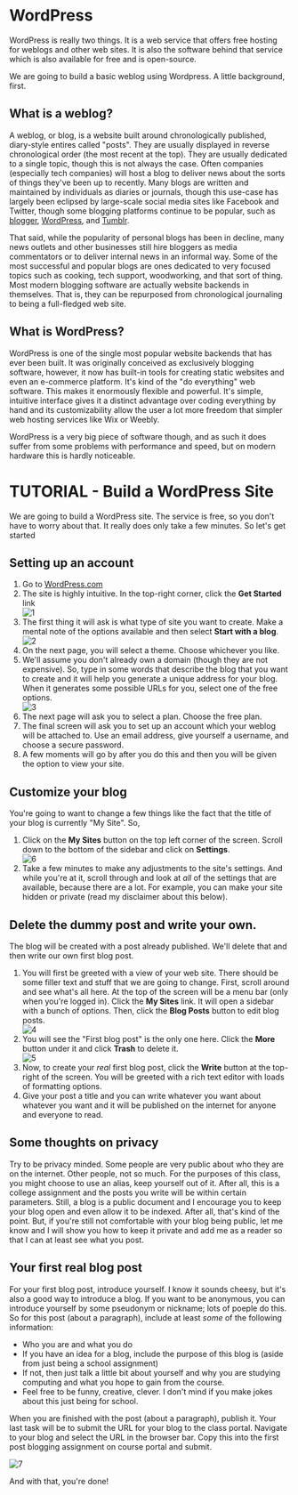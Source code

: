 # WordPress

WordPress is really two things. It is a web service that offers free hosting for weblogs and other web sites. It is also the software behind that service which is also available for free and is open-source.

We are going to build a basic weblog using Wordpress. A little background, first.

## What is a weblog?

A weblog, or blog, is a website built around chronologically published, diary-style entires called "posts". They are usually displayed in reverse chronological order (the most recent at the top). They are usually dedicated to a single topic, though this is not always the case. Often companies (especially tech companies) will host a blog to deliver news about the sorts of things they've been up to recently. Many blogs are written and maintained by individuals as diaries or journals, though this use-case has largely been eclipsed by large-scale social media sites like Facebook and Twitter, though some blogging platforms continue to be popular, such as [blogger](https://www.blogger.com), [WordPress](https://www.wordpress.com/), and [Tumblr](https://www.tumblr.com/).

That said, while the popularity of personal blogs has been in decline, many news outlets and other businesses still hire bloggers as media commentators or to deliver internal news in an informal way. Some of the most successful and popular blogs are ones dedicated to very focused topics such as cooking, tech support, woodworking, and that sort of thing. Most modern blogging software are actually website backends in themselves. That is, they can be repurposed from chronological journaling to being a full-fledged web site.

## What is WordPress?

WordPress is one of the single most popular website backends that has ever been built. It was originally conceived as exclusively blogging software, however, it now has built-in tools for creating static websites and even an e-commerce platform. It's kind of the "do everything" web software. This makes it enormously flexible and powerful. It's simple, intuitive interface gives it a distinct advantage over coding everything by hand and its customizability allow the user a lot more freedom that simpler web hosting services like Wix or Weebly.

WordPress is a very big piece of software though, and as such it does suffer from some problems with performance and speed, but on modern hardware this is hardly noticeable.

# TUTORIAL - Build a WordPress Site

We are going to build a WordPress site. The service is free, so you don't have to worry about that. It really does only take a few minutes. So let's get started

## Setting up an account

1. Go to [WordPress.com](https://wordpress.com/)
1. The site is highly intuitive. In the top-right corner, click the **Get Started** link <br> ![1][1]
1. The first thing it will ask is what type of site you want to create. Make a mental note of the options available and then select **Start with a blog**. <br> ![2][2]
1. On the next page, you will select a theme. Choose whichever you like.
1. We'll assume you don't already own a domain (though they are not expensive). So, type in some words that describe the blog that you want to create and it will help you generate a unique address for your blog. When it generates some possible URLs for you, select one of the free options. <br> ![3][3]
1. The next page will ask you to select a plan. Choose the free plan.
1. The final screen will ask you to set up an account which your weblog will be attached to. Use an email address, give yourself a username, and choose a secure password.
1. A few moments will go by after you do this and then you will be given the option to view your site.

## Customize your blog

You're going to want to change a few things like the fact that the title of your blog is currently "My Site". So,

1. Click on the **My Sites** button on the top left corner of the screen. Scroll down to the bottom of the sidebar and click on **Settings**.<br> ![6][6]
1. Take a few minutes to make any adjustments to the site's settings. And while you're at it, scroll through and look at _all_ of the settings that are available, because there are a lot. For example, you can make your site hidden or private (read my disclaimer about this below).

## Delete the dummy post and write your own.

The blog will be created with a post already published. We'll delete that and then write our own first blog post.

1. You will first be greeted with a view of your web site. There should be some filler text and stuff that we are going to change. First, scroll around and see what's all here. At the top of the screen will be a menu bar (only when you're logged in). Click the **My Sites** link. It will open a sidebar with a bunch of options. Then, click the **Blog Posts** button to edit blog posts.<br> ![4][4]
1. You will see the "First blog post" is the only one here. Click the **More** button under it and click **Trash** to delete it. <br> ![5][5]
1. Now, to create your _real_ first blog post, click the **Write** button at the top-right of the screen. You will be greeted with a rich text editor with loads of formatting options.
1. Give your post a title and you can write whatever you want about whatever you want and it will be published on the internet for anyone and everyone to read.

## Some thoughts on privacy

<div class="alert alert-info">
Try to be privacy minded. Some people are very public about who they are on the internet. Other people, not so much. For the purposes of this class, you might choose to use an alias, keep yourself out of it. After all, this is a college assignment and the posts you write will be within certain parameters. Still, a blog is a public document and I encourage you to keep your blog open and even allow it to be indexed. After all, that's kind of the point. But, if you're still not comfortable with your blog being public, let me know and I will show you how to keep it private and add me as a reader so that I can at least see what you post.
</div>

## Your first real blog post

For your first blog post, introduce yourself. I know it sounds cheesy, but it's also a good way to introduce a blog. If you want to be anonymous, you can introduce yourself by some pseudonym or nickname; lots of poeple do this. So for this post (about a paragraph), include at least *some* of the following information:

* Who you are and what you do
* If you have an idea for a blog, include the purpose of this blog is (aside from just being a school assignment)
* If not, then just talk a little bit about yourself and why you are studying computing and what you hope to gain from the course.
* Feel free to be funny, creative, clever. I don't mind if you make jokes about this just being for school.

When you are finished with the post (about a paragraph), publish it. Your last task will be to submit the URL for your blog to the class portal. Navigate to your blog and select the URL in the browser bar. Copy this into the first post blogging assignment on course portal and submit.

![7][7]

And with that, you're done!


<!-- IMAGES -->
[1]: images/wp/1.png
[2]: images/wp/2.png
[3]: images/wp/3.png
[4]: images/wp/4.png
[5]: images/wp/5.png
[6]: images/wp/6.png
[7]: images/wp/7.png

